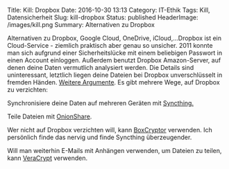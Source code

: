 Title: Kill: Dropbox
Date: 2016-10-30 13:13
Category: IT-Ethik
Tags: Kill, Datensicherheit
Slug: kill-dropbox
Status: published
HeaderImage: /images/kill.png
Summary: Alternativen zu Dropbox

Alternativen zu Dropbox, Google Cloud, OneDrive,
iCloud,...<!--more-->Dropbox ist ein Cloud-Service - ziemlich praktisch
aber genau so unsicher. 2011 konnte man sich aufgrund einer
Sicherheitslücke mit einem beliebigen Passwort in einen Account
einloggen. Außerdem benutzt Dropbox Amazon-Server, auf denen deine Daten
vermutlich analysiert werden. Die Details sind uninteressant, letztlich
liegen deine Dateien bei Dropbox unverschlüsselt in fremden Händen.
[Weitere
Argumente](http://motherboard.vice.com/de/read/greenwalds-krypto-guru-).
Es gibt mehrere Wege, auf Dropbox zu verzichten:

Synchronisiere deine Daten auf mehreren Geräten mit
[Syncthing.](http://syncthing.net/)

Teile Dateien mit [OnionShare](https://onionshare.org/).

Wer nicht auf Dropbox verzichten will, kann
[BoxCryptor](https://www.kuketz-blog.de/boxcryptor-dropbox-sicher-nutzen/#more-1101)
verwenden. Ich persönlich finde das nervig und finde Syncthing
überzeugender.

Will man weiterhin E-Mails mit Anhängen verwenden, um Dateien zu teilen,
kann [VeraCrypt](https://veracrypt.codeplex.com/) verwenden.
